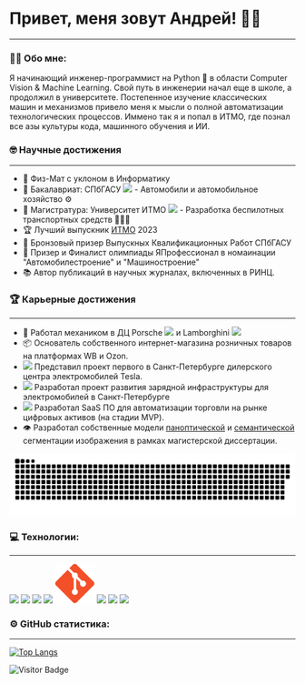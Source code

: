 # Привет, меня зовут Андрей! 👋🏻

---

### :man_technologist: Обо мне:

Я начинающий инженер-программист на Python 🐍 в области Computer Vision & Machine Learning. Свой путь в инженерии начал еще в школе, а продолжил в университете. Постепенное изучение классических машин и механизмов привело меня к мысли о полной автоматизации технологических процессов. Иммено так я и попал в ИТМО, где познал все азы культуры кода, машинного обучения и ИИ. 

### 🤓 Научные достижения
---
- 📘 Физ-Мат с уклоном в Информатику
- 📕 Бакалавриат: СПбГАСУ <img src="https://nwasz.ru/images/SPSUACE.png" width="15px"> - Автомобили и автомобильное хозяйство ⚙️
- 📕 Магистратура: Университет ИТМО <img src="https://picloud.pw/media/resources/logo/unnamed.png" width="20px"> - Разработка беспилотных транспортных средств 👨🏼‍💻
- 🏆 Лучший выпускник [ИТМО](https://live.itmo.ru/championship#m4) 2023
- 🥉 Бронзовый призер Выпускных Квалификационных Работ СПбГАСУ
- 🥈 Призер и Финалист олимпиады ЯПрофессионал в номаинации "Автомобилестроение" и "Машиностроение"
- 📚 Автор публикаций в научных журналах, включенных в РИНЦ.

### 🏆 Карьерные достижения
---
- 🔧 Работал механиком в ДЦ Porsche  <img src="https://www.gifservice.fr/img/gif-vignette-small/db48e7e874e45b74f3479380ceda3d1a/11850-transport-cars-porsche-logo.gif" width="15px"> и Lamborghini <img src="https://www.gifservice.fr/img/gif-vignette-small/cbde04519a4ed002e7280fde7ef54a56/148225-transport-cars-langorghini-logo.gif" width="15px">
- 📦 Основатель собственного интернет-магазина розничных товаров на платформах WB и Ozon.
- <img src="https://upload.wikimedia.org/wikipedia/commons/thumb/b/bb/Tesla_T_symbol.svg/800px-Tesla_T_symbol.svg.png" width="15px"> Представил проект первого в Санкт-Петербурге дилерского центра электромобилей Tesla.
- <img src= "https://media4.giphy.com/media/GhqDcw0nQRpfvBhsoQ/giphy.gif?cid=6c09b952uojqj9adoopoe6fb6i0s7a3ct0e7a6e8whyed2fo&ep=v1_internal_gif_by_id&rid=giphy.gif&ct=s" width="25px"> Разработал проект развития зарядной инфраструктуры для электромобилей в Санкт-Петербурге
- <img src= "https://sun9-23.userapi.com/impg/0nmv_QmipkZh5Ove5fmxfvT3GBiLI_7NcA7clQ/SCJ1n7H2xSs.jpg?size=2560x2560&quality=95&sign=24956f6be1c7fe8802870b385cb5adf2&type=album" width="15px">  Разработал SaaS ПО для автоматизации торговли на рынке цифровых активов (на стадии MVP).
- 👁️ Разработал собственные модели [паноптической](https://github.com/2WelcomeHome1/EfficientPanopticModel) и [семантической](https://github.com/2WelcomeHome1/EfficientUDet) сегментации изображения в рамках магистерской диссертации.


<p align="center">
 <img width="800" src="img/github-snake.svg" alt="snake"/>
</p>

### 💻 Технологии:
---
<img src= "https://upload.wikimedia.org/wikipedia/commons/thumb/c/c3/Python-logo-notext.svg/1200px-Python-logo-notext.svg.png" width="70px">   <img src= "https://avatars.githubusercontent.com/u/15658638?s=280&v=4" width="70px">  <img src= "https://cdn.icon-icons.com/icons2/2699/PNG/512/opencv_logo_icon_170887.png" width="70px">  <img src= "https://avatars.dzeninfra.ru/get-zen_doc/5227693/pub_6328247ea6c25d694021085e_632824d27384a318ad83cad3/scale_1200" width="70px">  <img src= "https://github.com/devicons/devicon/raw/master/icons/git/git-original.svg" width="70px">  <img src= "https://www.underworldcode.org/content/images/size/w600/2020/08/Moby-logo.png" width="100px"> <img src= "https://upload.wikimedia.org/wikipedia/commons/thumb/3/38/Jupyter_logo.svg/1200px-Jupyter_logo.svg.png" width="70px"> <img src= "https://upload.wikimedia.org/wikipedia/commons/thumb/9/9a/Visual_Studio_Code_1.35_icon.svg/1200px-Visual_Studio_Code_1.35_icon.svg.png" width="70px"> 


### ⚙️ GitHub статистика:
---
[![Top Langs](https://github-readme-stats.vercel.app/api/top-langs/?username=2WelcomeHome1&theme=vision-friendly-dark&hide=jupyter%20notebook)](https://github.com/2WelcomeHome1/github-readme-stats)

![Visitor Badge](https://visitor-badge.laobi.icu/badge?page_id=2WelcomeHome1)
